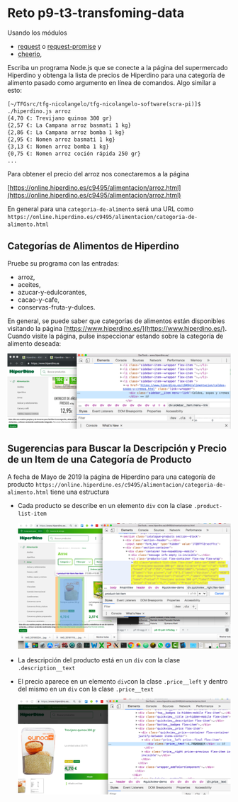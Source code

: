 # Reto p9-t3-transfoming-data

Usando los módulos

* [request](https://www.npmjs.com/package/request)  o [request-promise](https://www.npmjs.com/package/request-promise) y 
* [cheerio](https://www.npmjs.com/package/cheerio), 

Escriba un  programa Node.js que se conecte a la página 
del supermercado Hiperdino y obtenga la lista de precios
de Hiperdino para una categoría de alimento pasado como argumento en línea de comandos. Algo similar a esto:

```
[~/TFGsrc/tfg-nicolangelo/tfg-nicolangelo-software(scra-pi)]$ ./hiperdino.js arroz
{4,70 €: Trevijano quinoa 300 gr}
{2,57 €: La Campana arroz basmati 1 kg}
{2,86 €: La Campana arroz bomba 1 kg}
{2,95 €: Nomen arroz basmati 1 kg}
{3,13 €: Nomen arroz bomba 1 kg}
{0,75 €: Nomen arroz coción rápida 250 gr}
...

```

Para obtener el precio del arroz nos conectaremos a la página

[https://online.hiperdino.es/c9495/alimentacion/arroz.html](https://online.hiperdino.es/c9495/alimentacion/arroz.html)

En general para una `categoria-de-alimento` 
será una URL como `https://online.hiperdino.es/c9495/alimentacion/categoria-de-alimento.html`

## Categorías de Alimentos de Hiperdino

Pruebe su programa con las entradas: 

* arroz, 
* aceites, 
* azucar-y-edulcorantes, 
* cacao-y-cafe, 
* conservas-fruta-y-dulces.

En general, se puede saber que categorías de alimentos están disponibles visitando la página
[https://www.hiperdino.es/](https://www.hiperdino.es/). Cuando visite la página,
pulse inspeccionar estando sobre la categoría de alimento deseada:

![Categorías de Alimentos en Hiperdino](hiperdino-alimento-categoria.png)

## Sugerencias para Buscar la Descripción y Precio de un Item de una Categoría de Producto

A fecha de Mayo de 2019 la página de Hiperdino para una categoría de producto
`https://online.hiperdino.es/c9495/alimentacion/categoria-de-alimento.html`
tiene una estructura

* Cada producto se describe en un elemento `div` con la clase `.product-list-item`

  ![item](item.png)

* La descripción del producto está en un `div` con la clase `.description__text`
* El precio aparece en un elemento `div`con la clase `.price__left` y dentro del mismo en un `div` con la clase
`.price__text`

  ![precio](precio.png)

